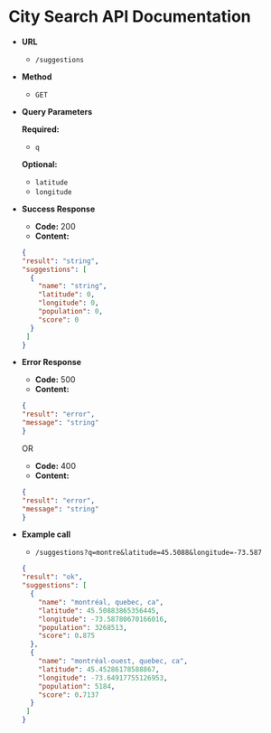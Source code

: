 # City Search API Documentation

* __URL__
  * `/suggestions`

* __Method__
  * `GET`

* __Query Parameters__

  **Required:**
   * `q`

  **Optional:**
  * `latitude`
  * `longitude`

* __Success Response__
  * __Code:__ 200
  * __Content:__

  ```json
  {
  "result": "string",
  "suggestions": [
    {
      "name": "string",
      "latitude": 0,
      "longitude": 0,
      "population": 0,
      "score": 0
    }
   ]
  }
  ```

* __Error Response__
  * __Code:__ 500
  * __Content:__

  ```json
  {
  "result": "error",
  "message": "string"
  }
  ```

  OR

  * __Code:__ 400
  * __Content:__

  ```json
  {
  "result": "error",
  "message": "string"
  }
  ```

* __Example call__
  * `/suggestions?q=montre&latitude=45.5088&longitude=-73.587`

  ```json
  {
  "result": "ok",
  "suggestions": [
    {
      "name": "montréal, quebec, ca",
      "latitude": 45.50883865356445,
      "longitude": -73.58780670166016,
      "population": 3268513,
      "score": 0.875
    },
    {
      "name": "montréal-ouest, quebec, ca",
      "latitude": 45.45286178588867,
      "longitude": -73.64917755126953,
      "population": 5184,
      "score": 0.7137
    }
   ]
  }
  ```

